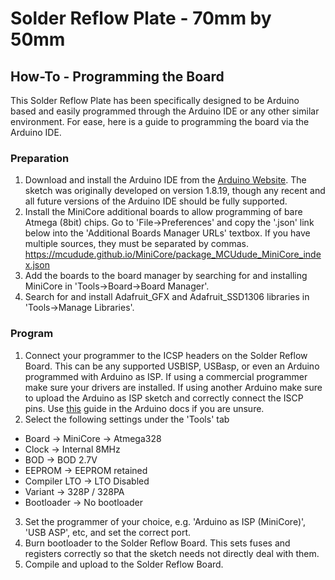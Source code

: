 # **Solder Reflow Plate - 70mm by 50mm**

## How-To - Programming the Board
This Solder Reflow Plate has been specifically designed to be Arduino based and easily programmed through the Arduino IDE or any other similar environment.
For ease, here is a guide to programming the board via the Arduino IDE.

### Preparation
1) Download and install the Arduino IDE from the [Arduino Website](https://www.arduino.cc/). The sketch was originally developed on version 1.8.19, though any recent and all future versions of the Arduino IDE should be fully supported.
2) Install the MiniCore additional boards to allow programming of bare Atmega (8bit) chips. Go to 'File->Preferences' and copy the '.json' link below into the 'Additional Boards Manager URLs' textbox. If you have multiple sources, they must be separated by commas. 
https://mcudude.github.io/MiniCore/package_MCUdude_MiniCore_index.json
3) Add the boards to the board manager by searching for and installing MiniCore in 'Tools->Board->Board Manager'.
4) Search for and install Adafruit_GFX and Adafruit_SSD1306 libraries in 'Tools->Manage Libraries'.

### Program
1) Connect your programmer to the ICSP headers on the Solder Reflow Board. This can be any supported USBISP, USBasp, or even an Arduino programmed with Arduino as ISP. If using a commercial programmer make sure your drivers are installed. If using another Arduino make sure to upload the Arduino as ISP sketch and correctly connect the ISCP pins. Use [this](https://docs.arduino.cc/built-in-examples/arduino-isp/ArduinoISP) guide in the Arduino docs if you are unsure.
2) Select the following settings under the 'Tools' tab
- Board -> MiniCore -> Atmega328
- Clock -> Internal 8MHz
- BOD -> BOD 2.7V
- EEPROM -> EEPROM retained
- Compiler LTO -> LTO Disabled
- Variant -> 328P / 328PA
- Bootloader -> No bootloader
3) Set the programmer of your choice, e.g. 'Arduino as ISP (MiniCore)', 'USB ASP', etc, and set the correct port.
4) Burn bootloader to the Solder Reflow Board. This sets fuses and registers correctly so that the sketch needs not directly deal with them.
5) Compile and upload to the Solder Reflow Board.